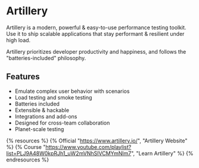 # Artillery

Artillery is a modern, powerful & easy-to-use performance testing toolkit. Use it to ship scalable applications that stay performant & resilient under high load.

Artillery prioritizes developer productivity and happiness, and follows the "batteries-included" philosophy.

## Features

- Emulate complex user behavior with scenarios 
- Load testing and smoke testing
- Batteries included
- Extensible & hackable
- Integrations and add-ons
- Designed for cross-team collaboration
- Planet-scale testing

{% resources %}
  {% Official "https://www.artillery.io/", "Artillery Website" %}
  {% Course "https://www.youtube.com/playlist?list=PLJ9A48W0kpRJh1_uW2mVNhSIVCMYmNlm7", "Learn Artillery" %}
{% endresources %}